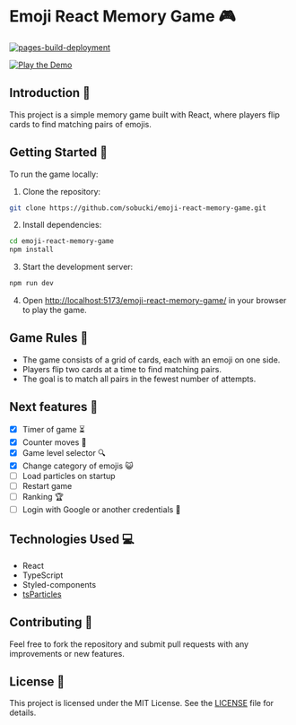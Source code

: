 # Emoji React Memory Game 🎮

[![pages-build-deployment](https://github.com/sobucki/emoji-react-memory-game/actions/workflows/pages/pages-build-deployment/badge.svg)](https://github.com/sobucki/emoji-react-memory-game/actions/workflows/pages/pages-build-deployment)

[![Play the Demo](https://img.shields.io/badge/Play-Demo-brightgreen)](https://sobucki.github.io/emoji-react-memory-game/)


## Introduction 🌟

This project is a simple memory game built with React, where players flip cards to find matching pairs of emojis.

## Getting Started 🚀

To run the game locally:

1. Clone the repository:

```bash
git clone https://github.com/sobucki/emoji-react-memory-game.git
```

2. Install dependencies:

```bash
cd emoji-react-memory-game
npm install
```

3. Start the development server:

```bash
npm run dev
```

4. Open [http://localhost:5173/emoji-react-memory-game/]( http://localhost:5173/emoji-react-memory-game/) in your browser to play the game.

## Game Rules 📜

- The game consists of a grid of cards, each with an emoji on one side.
- Players flip two cards at a time to find matching pairs.
- The goal is to match all pairs in the fewest number of attempts.

## Next features 🚧

- [X] Timer of game ⏳
- [X] Counter moves 🧮
- [X] Game level selector 🔍
- [X] Change category of emojis 😺
- [ ] Load particles on startup 
- [ ] Restart game
- [ ] Ranking 🏆
- [ ] Login with Google or another credentials 🔑

## Technologies Used 💻

- React
- TypeScript
- Styled-components
- [tsParticles](https://github.com/tsparticles/tsparticles)

## Contributing 🤝

Feel free to fork the repository and submit pull requests with any improvements or new features.

## License 📝

This project is licensed under the MIT License. See the [LICENSE](https://www.mit.edu/~amini/LICENSE.md) file for details.
